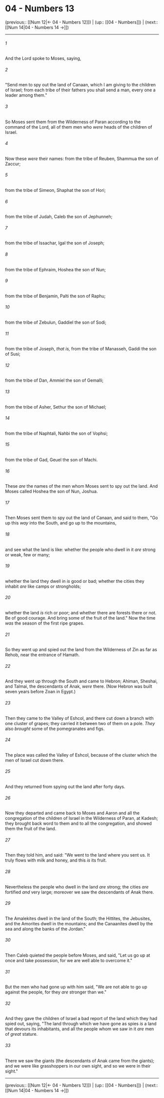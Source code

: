 # 04 - Numbers 13

(previous:: [[Num 12|← 04 - Numbers 12]]) | (up:: [[04 - Numbers]]) | (next:: [[Num 14|04 - Numbers 14 →]])

***


###### 1 
And the Lord spoke to Moses, saying, 

###### 2 
"Send men to spy out the land of Canaan, which I am giving to the children of Israel; from each tribe of their fathers you shall send a man, every one a leader among them." 

###### 3 
So Moses sent them from the Wilderness of Paran according to the command of the Lord, all of them men who _were_ heads of the children of Israel. 

###### 4 
Now these _were_ their names: from the tribe of Reuben, Shammua the son of Zaccur; 

###### 5 
from the tribe of Simeon, Shaphat the son of Hori; 

###### 6 
from the tribe of Judah, Caleb the son of Jephunneh; 

###### 7 
from the tribe of Issachar, Igal the son of Joseph; 

###### 8 
from the tribe of Ephraim, Hoshea the son of Nun; 

###### 9 
from the tribe of Benjamin, Palti the son of Raphu; 

###### 10 
from the tribe of Zebulun, Gaddiel the son of Sodi; 

###### 11 
from the tribe of Joseph, _that is,_ from the tribe of Manasseh, Gaddi the son of Susi; 

###### 12 
from the tribe of Dan, Ammiel the son of Gemalli; 

###### 13 
from the tribe of Asher, Sethur the son of Michael; 

###### 14 
from the tribe of Naphtali, Nahbi the son of Vophsi; 

###### 15 
from the tribe of Gad, Geuel the son of Machi. 

###### 16 
These _are_ the names of the men whom Moses sent to spy out the land. And Moses called Hoshea the son of Nun, Joshua. 

###### 17 
Then Moses sent them to spy out the land of Canaan, and said to them, "Go up this _way_ into the South, and go up to the mountains, 

###### 18 
and see what the land is like: whether the people who dwell in it _are_ strong or weak, few or many; 

###### 19 
whether the land they dwell in _is_ good or bad; whether the cities they inhabit _are_ like camps or strongholds; 

###### 20 
whether the land _is_ rich or poor; and whether there are forests there or not. Be of good courage. And bring some of the fruit of the land." Now the time _was_ the season of the first ripe grapes. 

###### 21 
So they went up and spied out the land from the Wilderness of Zin as far as Rehob, near the entrance of Hamath. 

###### 22 
And they went up through the South and came to Hebron; Ahiman, Sheshai, and Talmai, the descendants of Anak, _were_ there. (Now Hebron was built seven years before Zoan in Egypt.) 

###### 23 
Then they came to the Valley of Eshcol, and there cut down a branch with one cluster of grapes; they carried it between two of them on a pole. _They_ also _brought_ some of the pomegranates and figs. 

###### 24 
The place was called the Valley of Eshcol, because of the cluster which the men of Israel cut down there. 

###### 25 
And they returned from spying out the land after forty days. 

###### 26 
Now they departed and came back to Moses and Aaron and all the congregation of the children of Israel in the Wilderness of Paran, at Kadesh; they brought back word to them and to all the congregation, and showed them the fruit of the land. 

###### 27 
Then they told him, and said: "We went to the land where you sent us. It truly flows with milk and honey, and this _is_ its fruit. 

###### 28 
Nevertheless the people who dwell in the land _are_ strong; the cities _are_ fortified _and_ very large; moreover we saw the descendants of Anak there. 

###### 29 
The Amalekites dwell in the land of the South; the Hittites, the Jebusites, and the Amorites dwell in the mountains; and the Canaanites dwell by the sea and along the banks of the Jordan." 

###### 30 
Then Caleb quieted the people before Moses, and said, "Let us go up at once and take possession, for we are well able to overcome it." 

###### 31 
But the men who had gone up with him said, "We are not able to go up against the people, for they _are_ stronger than we." 

###### 32 
And they gave the children of Israel a bad report of the land which they had spied out, saying, "The land through which we have gone as spies _is_ a land that devours its inhabitants, and all the people whom we saw in it _are_ men of _great_ stature. 

###### 33 
There we saw the giants (the descendants of Anak came from the giants); and we were like grasshoppers in our own sight, and so we were in their sight."

***

(previous:: [[Num 12|← 04 - Numbers 12]]) | (up:: [[04 - Numbers]]) | (next:: [[Num 14|04 - Numbers 14 →]])
